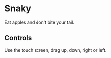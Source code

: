 # Snaky

Eat apples and don't bite your tail.

## Controls

Use the touch screen, drag up, down, right or left.
